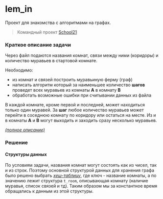 # lem_in
Проект для знакомства с алгоритмами на графах.

> Командный проект [School21](https://21-school.ru/)


### Краткое описание задачи

Через файл подаются названия комнат, связи между ними (коридоры) и количество муравьев в стартовой комнате.

Необходимо:
* из комнат и связей построить муравьиную ферму (граф)
* написать алгоритм который за наименьшее количество __шагов__ проведет всех муравьев из комнаты __A__ в комнату __B__
* обработать возможные ошибки при считывании данных из файла

В каждой комнате, кроме первой и последней, может находиться только один муравей.
За __шаг__ любое количество муравьев может перейти в соседнюю комнату по коридору или остаться на месте.
Из и в комнаты __А__ и __B__ могут выходить и заходить сразу несколько муравьев.

*[(полное описание)](readme/lem_in.en.pdf)*

### Решение

#### Структуры данных
По условиям задачи, названия комнат могут состоять как из чисел, так и из строк. Поэтому основной структурой данных для хранения графа было решено выбрать *[хеш-таблицу](libft/ft_map)*, где ключ - название комнаты, а по значению лежит структура `t_room`, описывающая комнату (наличие муравья, список связей и тд). Таким образом мы за константное время обращались к данным из этой структуры.
